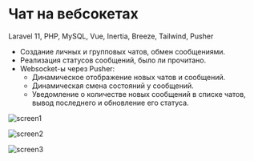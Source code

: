 # Чат на вебсокетах

Laravel 11, PHP, MySQL, Vue, Inertia, Breeze, Tailwind, Pusher

- Создание личных и групповых чатов, обмен сообщениями.
- Реализация статусов сообщений, было ли прочитано.
- Websocket-ы через Pusher:
  - Динамическое отображение новых чатов и сообщений. 
  - Динамическая смена состояний у сообщений.
  - Уведомление о количестве новых сообщений в списке чатов, вывод последнего и обновление его статуса.

![screen1](https://github.com/user-attachments/assets/5dd41505-e43e-46bd-90c8-defd5dd4cb26)

![screen2](https://github.com/user-attachments/assets/0bcca6b1-bb44-4180-b21f-3fda95968de5)

![screen3](https://github.com/user-attachments/assets/f5eb2165-e82a-4830-8682-c32248fffaed)
